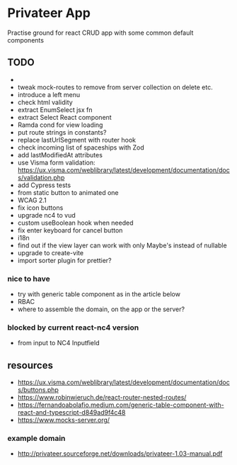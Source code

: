 # Privateer App

Practise ground for react CRUD app with some common default components

## TODO

-
- tweak mock-routes to remove from server collection on delete etc.
- introduce a left menu
- check html validity
- extract EnumSelect jsx fn
- extract Select React component
- Ramda cond for view loading
- put route strings in constants?
- replace lastUrlSegment with router hook
- check incoming list of spaceships with Zod
- add lastModifiedAt attributes
- use Visma form validation: https://ux.visma.com/weblibrary/latest/development/documentation/docs/validation.php
- add Cypress tests
- from static button to animated one
- WCAG 2.1
- fix icon buttons
- upgrade nc4 to vud
- custom useBoolean hook when needed
- fix enter keyboard for cancel button
- i18n
- find out if the view layer can work with only Maybe's instead of nullable
- upgrade to create-vite
- import sorter plugin for prettier?

### nice to have

- try with generic table component as in the article below
- RBAC
- where to assemble the domain, on the app or the server?

### blocked by current react-nc4 version

- from input to NC4 Inputfield

## resources

- https://ux.visma.com/weblibrary/latest/development/documentation/docs/buttons.php
- https://www.robinwieruch.de/react-router-nested-routes/
- https://fernandoabolafio.medium.com/generic-table-component-with-react-and-typescript-d849ad9f4c48
- https://www.mocks-server.org/

### example domain

- http://privateer.sourceforge.net/downloads/privateer-1.03-manual.pdf
